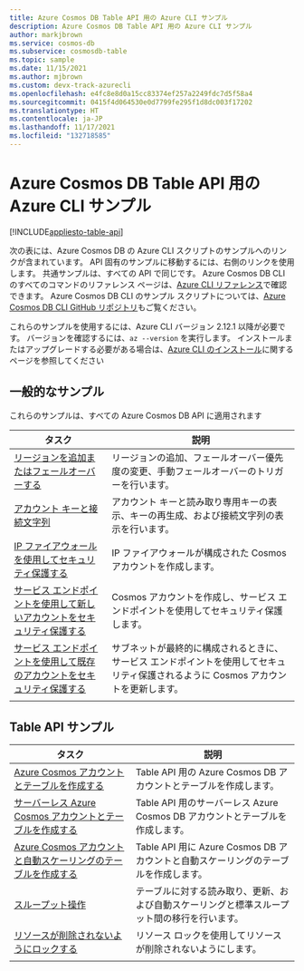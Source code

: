 ```yaml
---
title: Azure Cosmos DB Table API 用の Azure CLI サンプル
description: Azure Cosmos DB Table API 用の Azure CLI サンプル
author: markjbrown
ms.service: cosmos-db
ms.subservice: cosmosdb-table
ms.topic: sample
ms.date: 11/15/2021
ms.author: mjbrown
ms.custom: devx-track-azurecli
ms.openlocfilehash: e4fc8e8d0a15cc83374ef257a2249fdc7d5f58a4
ms.sourcegitcommit: 0415f4d064530e0d7799fe295f1d8dc003f17202
ms.translationtype: HT
ms.contentlocale: ja-JP
ms.lasthandoff: 11/17/2021
ms.locfileid: "132718585"
---
```

# <a name="azure-cli-samples-for-azure-cosmos-db-table-api"></a>Azure Cosmos DB Table API 用の Azure CLI サンプル
[!INCLUDE[appliesto-table-api](../includes/appliesto-table-api.md)]

次の表には、Azure Cosmos DB の Azure CLI スクリプトのサンプルへのリンクが含まれています。 API 固有のサンプルに移動するには、右側のリンクを使用します。 共通サンプルは、すべての API で同じです。 Azure Cosmos DB CLI のすべてのコマンドのリファレンス ページは、[Azure CLI リファレンス](/cli/azure/cosmosdb)で確認できます。 Azure Cosmos DB CLI のサンプル スクリプトについては、[Azure Cosmos DB CLI GitHub リポジトリ](https://github.com/Azure-Samples/azure-cli-samples/tree/master/cosmosdb)もご覧ください。

これらのサンプルを使用するには、Azure CLI バージョン 2.12.1 以降が必要です。 バージョンを確認するには、`az --version` を実行します。 インストールまたはアップグレードする必要がある場合は、[Azure CLI のインストール](/cli/azure/install-azure-cli)に関するページを参照してください

## <a name="common-samples"></a>一般的なサンプル

これらのサンプルは、すべての Azure Cosmos DB API に適用されます

|タスク | 説明 |
|---|---|
| [リージョンを追加またはフェールオーバーする](../scripts/cli/common/regions.md?toc=%2fcli%2fazure%2ftoc.json) | リージョンの追加、フェールオーバー優先度の変更、手動フェールオーバーのトリガーを行います。|
| [アカウント キーと接続文字列](../scripts/cli/common/keys.md?toc=%2fcli%2fazure%2ftoc.json) | アカウント キーと読み取り専用キーの表示、キーの再生成、および接続文字列の表示を行います。|
| [IP ファイアウォールを使用してセキュリティ保護する](../scripts/cli/common/ipfirewall.md?toc=%2fcli%2fazure%2ftoc.json)| IP ファイアウォールが構成された Cosmos アカウントを作成します。|
| [サービス エンドポイントを使用して新しいアカウントをセキュリティ保護する](../scripts/cli/common/service-endpoints.md?toc=%2fcli%2fazure%2ftoc.json)| Cosmos アカウントを作成し、サービス エンドポイントを使用してセキュリティ保護します。|
| [サービス エンドポイントを使用して既存のアカウントをセキュリティ保護する](../scripts/cli/common/service-endpoints-ignore-missing-vnet.md?toc=%2fcli%2fazure%2ftoc.json)| サブネットが最終的に構成されるときに、サービス エンドポイントを使用してセキュリティ保護されるように Cosmos アカウントを更新します。|
|||

## <a name="table-api-samples"></a>Table API サンプル

|タスク | 説明 |
|---|---|
| [Azure Cosmos アカウントとテーブルを作成する](../scripts/cli/table/create.md?toc=%2fcli%2fazure%2ftoc.json)| Table API 用の Azure Cosmos DB アカウントとテーブルを作成します。 |
| [サーバーレス Azure Cosmos アカウントとテーブルを作成する](../scripts/cli/table/create.md?toc=%2fcli%2fazure%2ftoc.json)| Table API 用のサーバーレス Azure Cosmos DB アカウントとテーブルを作成します。 |
| [Azure Cosmos アカウントと自動スケーリングのテーブルを作成する](../scripts/cli/table/autoscale.md?toc=%2fcli%2fazure%2ftoc.json)| Table API 用に Azure Cosmos DB アカウントと自動スケーリングのテーブルを作成します。 |
| [スループット操作](../scripts/cli/table/throughput.md?toc=%2fcli%2fazure%2ftoc.json) | テーブルに対する読み取り、更新、および自動スケーリングと標準スループット間の移行を行います。|
| [リソースが削除されないようにロックする](../scripts/cli/table/lock.md?toc=%2fcli%2fazure%2ftoc.json)| リソース ロックを使用してリソースが削除されないようにします。|
|||
